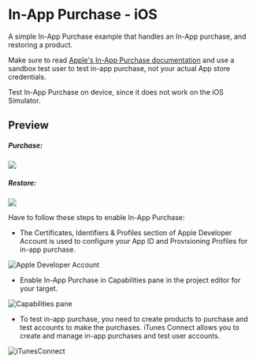 # In-App Purchase - iOS
A simple In-App Purchase example that handles an In-App purchase, and restoring a product.

Make sure to read [Apple's In-App Purchase documentation](https://developer.apple.com/library/content/documentation/LanguagesUtilities/Conceptual/iTunesConnectInAppPurchase_Guide/Chapters/Introduction.html) and use a sandbox test user to test in-app purchase, not your actual App store credentials. 

Test In-App Purchase on device, since it does not work on the iOS Simulator.

## Preview
##### Purchase:
![](https://github.com/anasamanp/In-App-Purchase---iOS/blob/master/PurchaseVideo.gif)  

##### Restore:
![](https://github.com/anasamanp/In-App-Purchase---iOS/blob/master/RestoreVideo.gif)


Have to follow these steps to enable In-App Purchase:


- The Certificates, Identifiers & Profiles section of Apple Developer Account is used to configure your App ID and Provisioning Profiles for in-app purchase.

![Apple Developer Account](https://github.com/anasamanp/In-App-Purchase---iOS/blob/master/DeveloperAccount.jpg)


- Enable In-App Purchase in Capabilities pane in the project editor for your target.

![Capabilities pane](https://github.com/anasamanp/In-App-Purchase---iOS/blob/master/Capabilities.png)


- To test in-app purchase, you need to create products to purchase and test accounts to make the purchases. iTunes Connect allows you to create and manage in-app purchases and test user accounts.

![iTunesConnect](https://github.com/anasamanp/In-App-Purchase---iOS/blob/master/iTunesConnect.jpg)




